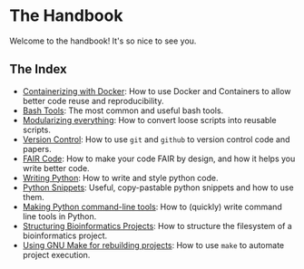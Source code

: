 # The Handbook

Welcome to the handbook! It's so nice to see you.

## The Index
- [Containerizing with Docker](.\handbook\containerizing.md): How to use Docker and Containers to allow better code reuse and reproducibility.
- [Bash Tools](.\handbook\code\bash_tools.md): The most common and useful bash tools.
- [Modularizing everything](.\handbook\code\making_everyhing_a_script.md): How to convert loose scripts into reusable scripts.
- [Version Control](.\handbook\code\version_control.md): How to use `git` and `github` to version control code and papers.
- [FAIR Code](.\handbook\code\code_structure\fair_code.md): How to make your code FAIR by design, and how it helps you write better code.
- [Writing Python](.\handbook\code\python\python.md): How to write and style python code.
- [Python Snippets](.\handbook\code\python\python_snippets.md): Useful, copy-pastable python snippets and how to use them.
- [Making Python command-line tools](.\handbook\code\python\python_tools.md): How to (quickly) write command line tools in Python.
- [Structuring Bioinformatics Projects](.\handbook\project_structure\structuring_a_project.md): How to structure the filesystem of a bioinformatics project.
- [Using GNU Make for rebuilding projects](.\handbook\project_structure\using_make.md): How to use `make` to automate project execution.
